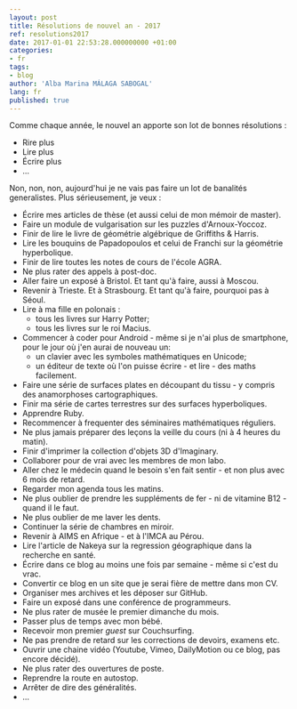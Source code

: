 ```yaml
---
layout: post
title: Résolutions de nouvel an - 2017
ref: resolutions2017
date: 2017-01-01 22:53:28.000000000 +01:00
categories:
- fr
tags:
- blog
author: 'Alba Marina MÁLAGA SABOGAL'
lang: fr
published: true
---
```


Comme chaque année, le nouvel an apporte son lot de bonnes résolutions :

-   Rire plus
-   Lire plus
-   Écrire plus
-   …

Non, non, non, aujourd'hui je ne vais pas faire un lot de banalités generalistes. Plus sérieusement, je veux :

-   Écrire mes articles de thèse (et aussi celui de mon mémoir de master).
-   Faire un module de vulgarisation sur les puzzles d'Arnoux-Yoccoz.
-   Finir de lire le livre de géométrie algébrique de Griffiths & Harris.
-   Lire les bouquins de Papadopoulos et celui de Franchi sur la géométrie hyperbolique.
-   Finir de lire toutes les notes de cours de l'école AGRA.
-   Ne plus rater des appels à post-doc.
-   Aller faire un exposé à Bristol. Et tant qu'à faire, aussi à Moscou.
-   Revenir à Trieste. Et à Strasbourg. Et tant qu'à faire, pourquoi pas à Séoul.
-   Lire à ma fille en polonais :
    -   tous les livres sur Harry Potter;
    -   tous les livres sur le roi Macius.
-   Commencer à coder pour Android - même si je n'ai plus de smartphone, pour le jour où j'en aurai de nouveau un:
    -   un clavier avec les symboles mathématiques en Unicode;
    -   un éditeur de texte où l'on puisse écrire - et lire - des maths
        facilement.
-   Faire une série de surfaces plates en découpant du tissu - y compris des anamorphoses cartographiques.
-   Finir ma série de cartes terrestres sur des surfaces hyperboliques.
-   Apprendre Ruby.
-   Recommencer à frequenter des séminaires mathématiques réguliers.
-   Ne plus jamais préparer des leçons la veille du cours (ni à 4 heures du matin).
-   Finir d'imprimer la collection d'objets 3D d'Imaginary.
-   Collaborer pour de vrai avec les membres de mon labo.
-   Aller chez le médecin quand le besoin s'en fait sentir - et non plus avec 6 mois de retard.
-   Regarder mon agenda tous les matins.
-   Ne plus oublier de prendre les suppléments de fer - ni de vitamine B12 - quand il le faut.
-   Ne plus oublier de me laver les dents.
-   Continuer la série de chambres en miroir.
-   Revenir à AIMS en Afrique - et à l'IMCA au Pérou.
-   Lire l'article de Nakeya sur la regression géographique dans la recherche en santé.
-   Écrire dans ce blog au moins une fois par semaine - même si c'est du     vrac.
-   Convertir ce blog en un site que je serai fière de mettre dans mon CV.
-   Organiser mes archives et les déposer sur GitHub.
-   Faire un exposé dans une conférence de programmeurs.
-   Ne plus rater de musée le premier dimanche du mois.
-   Passer plus de temps avec mon bébé.
-   Recevoir mon premier *guest* sur Couchsurfing.
-   Ne pas prendre de retard sur les corrections de devoirs, examens etc.
-   Ouvrir une chaine vidéo (Youtube, Vimeo, DailyMotion ou ce blog, pas
    encore décidé).
-   Ne plus rater des ouvertures de poste.
-   Reprendre la route en autostop.
-   Arrêter de dire des généralités.
-   …

 
